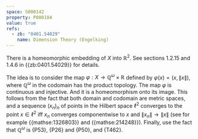 ```yaml
---
space: S000142
property: P000184
value: true
refs:
  - zb: "0401.54029"
    name: Dimension Theory (Engelking)
---
```


There is a homeomorphic embedding of $X$ into $\mathbb R^2$.  See sections 1.2.15 and 1.4.6 in {{zb:0401.54029}} for details.

The idea is to consider the map $\varphi:X\to\mathbb Q^\omega\times\mathbb R$ defined by $\varphi(x)=(x,\|x\|)$, where $\mathbb Q^\omega$ in the codomain has the product topology.  The map $\varphi$ is continuous and injective.  And it is a homeomorphism onto its image.  This follows from the fact that both domain and codomain are metric spaces, and a sequence $(x_n)_n$ of points in the Hilbert space $\ell^2$ converges to the point $x\in\ell^2$ iff $x_n$ converges componentwise to $x$ and $\|x_n\|\to\|x\|$ (see for example {{mathse:1326803}} and {{mathse:214248}}).  Finally, use the fact that $\mathbb Q^\omega$ is {P53}, {P26} and {P50}, and {T462}.
